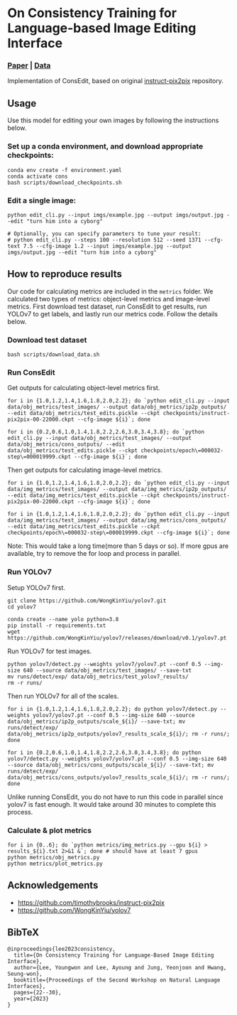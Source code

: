 # On Consistency Training for Language-based Image Editing Interface
### [Paper](TODO) | [Data](https://mysnu-my.sharepoint.com/:f:/g/personal/aylee2020_seoul_ac_kr/EpYkQK9DWcZBhl0XjnqspnoBf9ujQGivLchXn0y15FC0wg?e=mIlSUy)

Implementation of ConsEdit, based on original [instruct-pix2pix](https://github.com/timothybrooks/instruct-pix2pix) repository.

## Usage

Use this model for editing your own images by following the instructions below.

### Set up a conda environment, and download appropriate checkpoints:
```
conda env create -f environment.yaml
conda activate cons
bash scripts/download_checkpoints.sh
```

### Edit a single image:
```
python edit_cli.py --input imgs/example.jpg --output imgs/output.jpg --edit "turn him into a cyborg"

# Optionally, you can specify parameters to tune your result:
# python edit_cli.py --steps 100 --resolution 512 --seed 1371 --cfg-text 7.5 --cfg-image 1.2 --input imgs/example.jpg --output imgs/output.jpg --edit "turn him into a cyborg"
```

## How to reproduce results

Our code for calculating metrics are included in the `metrics` folder. We calculated two types of metrics: object-level metrics and image-level metrics. First download test dataset, run ConsEdit to get results, run YOLOv7 to get labels, and lastly run our metrics code. Follow the details below.

### Download test dataset

```
bash scripts/download_data.sh
```

### Run ConsEdit

Get outputs for calculating object-level metrics first.
```
for i in {1.0,1.2,1.4,1.6,1.8,2.0,2.2}; do `python edit_cli.py --input data/obj_metrics/test_images/ --output data/obj_metrics/ip2p_outputs/ --edit data/obj_metrics/test_edits.pickle --ckpt checkpoints/instruct-pix2pix-00-22000.ckpt --cfg-image ${i}`; done

for i in {0.2,0.6,1.0,1.4,1.8,2.2,2.6,3.0,3.4,3.8}; do `python edit_cli.py --input data/obj_metrics/test_images/ --output data/obj_metrics/cons_outputs/ --edit data/obj_metrics/test_edits.pickle --ckpt checkpoints/epoch\=000032-step\=000019999.ckpt --cfg-image ${i}`; done
```

Then get outputs for calculating image-level metrics.
```
for i in {1.0,1.2,1.4,1.6,1.8,2.0,2.2}; do `python edit_cli.py --input data/img_metrics/test_images/ --output data/img_metrics/ip2p_outputs/ --edit data/img_metrics/test_edits.pickle --ckpt checkpoints/instruct-pix2pix-00-22000.ckpt --cfg-image ${i}`; done

for i in {1.0,1.2,1.4,1.6,1.8,2.0,2.2}; do `python edit_cli.py --input data/img_metrics/test_images/ --output data/img_metrics/cons_outputs/ --edit data/img_metrics/test_edits.pickle --ckpt checkpoints/epoch\=000032-step\=000019999.ckpt --cfg-image ${i}`; done
```

Note: This would take a long time(more than 5 days or so). If more gpus are available, try to remove the for loop and process in parallel.

### Run YOLOv7

Setup YOLOv7 first.
```
git clone https://github.com/WongKinYiu/yolov7.git
cd yolov7

conda create --name yolo python=3.8
pip install -r requirements.txt
wget https://github.com/WongKinYiu/yolov7/releases/download/v0.1/yolov7.pt
```

Run YOLOv7 for test images.

```
python yolov7/detect.py --weights yolov7/yolov7.pt --conf 0.5 --img-size 640 --source data/obj_metrics/test_images/ --save-txt
mv runs/detect/exp/ data/obj_metrics/test_yolov7_results/
rm -r runs/
```

Then run YOLOv7 for all of the scales.
```
for i in {1.0,1.2,1.4,1.6,1.8,2.0,2.2}; do python yolov7/detect.py --weights yolov7/yolov7.pt --conf 0.5 --img-size 640 --source data/obj_metrics/ip2p_outputs/scale_${i}/ --save-txt; mv runs/detect/exp/ data/obj_metrics/ip2p_outputs/yolov7_results_scale_${i}/; rm -r runs/; done

for i in {0.2,0.6,1.0,1.4,1.8,2.2,2.6,3.0,3.4,3.8}; do python yolov7/detect.py --weights yolov7/yolov7.pt --conf 0.5 --img-size 640 --source data/obj_metrics/cons_outputs/scale_${i}/ --save-txt; mv runs/detect/exp/ data/obj_metrics/cons_outputs/yolov7_results_scale_${i}/; rm -r runs/; done
```

Unlike running ConsEdit, you do not have to run this code in parallel since yolov7 is fast enough. It would take around 30 minutes to complete this process.

### Calculate & plot metrics

```
for i in {0..6}; do `python metrics/img_metrics.py --gpu ${i} > results_${i}.txt 2>&1 &`; done # should have at least 7 gpus
python metrics/obj_metrics.py
python metrics/plot_metrics.py
```

## Acknowledgements

- https://github.com/timothybrooks/instruct-pix2pix
- https://github.com/WongKinYiu/yolov7

## BibTeX

```
@inproceedings{lee2023consistency,
  title={On Consistency Training for Language-Based Image Editing Interface},
  author={Lee, Youngwon and Lee, Ayoung and Jung, Yeonjoon and Hwang, Seung-won},
  booktitle={Proceedings of the Second Workshop on Natural Language Interfaces},
  pages={22--30},
  year={2023}
}
```
